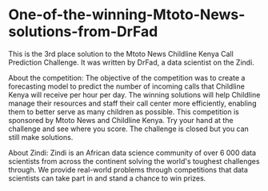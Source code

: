 # One-of-the-winning-Mtoto-News-solutions-from-DrFad
This is the 3rd place solution to the Mtoto News Childline Kenya Call Prediction Challenge. It was written by DrFad, a data scientist on the Zindi.

About the competition:
The objective of the competition was to create a forecasting model to predict the number of incoming calls that Childline Kenya will receive per hour per day.
The winning solutions will help Childline manage their resources and staff their call center more efficiently, enabling them to better serve as many children as possible.
This competition is sponsored by Mtoto News and Childline Kenya.
Try your hand at the challenge and see where you score. The challenge is closed but you can still make solutions.

About Zindi:
Zindi is an African data science community of over 6 000 data scientists from across the continent solving the world's toughest challenges through. We provide real-world problems through competitions that data scientists can take part in and stand a chance to win prizes.
